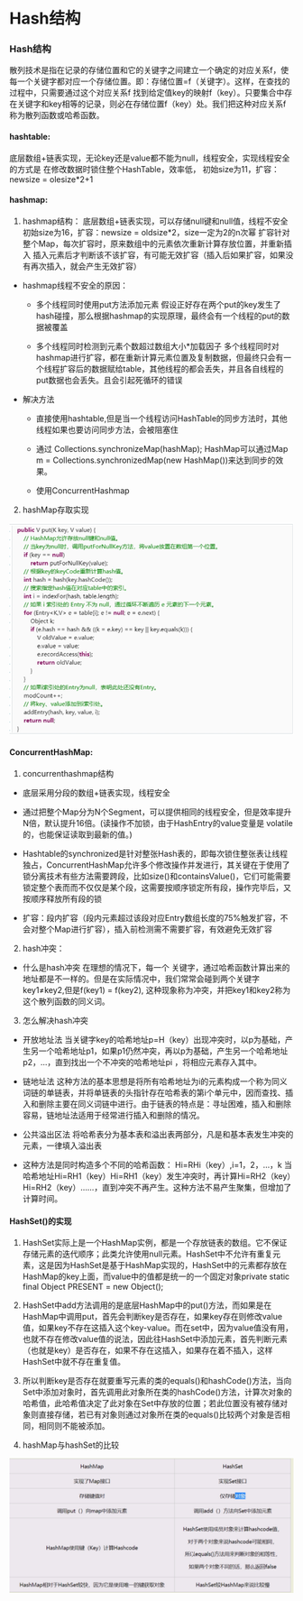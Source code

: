 # Hash结构


### Hash结构

散列技术是指在记录的存储位置和它的关键字之间建立一个确定的对应关系f，使每一个关键字都对应一个存储位置。即：存储位置=f（关键字）。这样，在查找的过程中，只需要通过这个对应关系f 找到给定值key的映射f（key）。只要集合中存在关键字和key相等的记录，则必在存储位置f（key）处。我们把这种对应关系f 称为散列函数或哈希函数。

####  hashtable:
底层数组+链表实现，无论key还是value都不能为null，线程安全，实现线程安全的方式是 在修改数据时锁住整个HashTable，效率低，
初始size为11，扩容：newsize = olesize*2+1

#### hashmap:
1. hashmap结构：
底层数组+链表实现，可以存储null键和null值，线程不安全
初始size为16，扩容：newsize = oldsize*2，size一定为2的n次幂
扩容针对整个Map，每次扩容时，原来数组中的元素依次重新计算存放位置，并重新插入
插入元素后才判断该不该扩容，有可能无效扩容（插入后如果扩容，如果没有再次插入，就会产生无效扩容）

  - hashmap线程不安全的原因：
     + 多个线程同时使用put方法添加元素
     假设正好存在两个put的key发生了hash碰撞，那么根据hashmap的实现原理，最终会有一个线程的put的数据被覆盖
  
      +  多个线程同时检测到元素个数超过数组大小*加载因子
多个线程同时对hashmap进行扩容，都在重新计算元素位置及复制数据，但最终只会有一个线程扩容后的数据赋给table，其他线程的都会丢失，并且各自线程的put数据也会丢失。且会引起死循环的错误

  - 解决方法
     + 直接使用hashtable,但是当一个线程访问HashTable的同步方法时，其他线程如果也要访问同步方法，会被阻塞住

    + 通过 Collections.synchronizeMap(hashMap);
HashMap可以通过Map m = Collections.synchronizedMap(new HashMap())来达到同步的效果。

    + 使用ConcurrentHashmap

2. hashMap存取实现

![hashMap存取实现](https://raw.githubusercontent.com/FuLaMeiEr/java-learn-md/master/report/picture/wps1.jpeg
)


#### ConcurrentHashMap:
1. concurrenthashmap结构
 - 底层采用分段的数组+链表实现，线程安全
 - 通过把整个Map分为N个Segment，可以提供相同的线程安全，但是效率提升N倍，默认提升16倍。(读操作不加锁，由于HashEntry的value变量是 volatile的，也能保证读取到最新的值。)
 - Hashtable的synchronized是针对整张Hash表的，即每次锁住整张表让线程独占，ConcurrentHashMap允许多个修改操作并发进行，其关键在于使用了锁分离技术有些方法需要跨段，比如size()和containsValue()，它们可能需要锁定整个表而而不仅仅是某个段，这需要按顺序锁定所有段，操作完毕后，又按顺序释放所有段的锁

 - 扩容：段内扩容（段内元素超过该段对应Entry数组长度的75%触发扩容，不会对整个Map进行扩容），插入前检测需不需要扩容，有效避免无效扩容

2. hash冲突：
 - 什么是hash冲突
在理想的情况下，每一个 关键字，通过哈希函数计算出来的地址都是不一样的。但是在实际情况中，我们常常会碰到两个关键字key1≠key2,但是f(key1) = f(key2), 这种现象称为冲突，并把key1和key2称为这个散列函数的同义词。

3. 怎么解决hash冲突

 - 开放地址法
当关键字key的哈希地址p=H（key）出现冲突时，以p为基础，产生另一个哈希地址p1，如果p1仍然冲突，再以p为基础，产生另一个哈希地址p2，…，直到找出一个不冲突的哈希地址pi ，将相应元素存入其中。

 - 链地址法
这种方法的基本思想是将所有哈希地址为i的元素构成一个称为同义词链的单链表，并将单链表的头指针存在哈希表的第i个单元中，因而查找、插入和删除主要在同义词链中进行。由于链表的特点是：寻址困难，插入和删除容易，链地址法适用于经常进行插入和删除的情况。

 - 公共溢出区法
将哈希表分为基本表和溢出表两部分，凡是和基本表发生冲突的元素，一律填入溢出表

 - 这种方法是同时构造多个不同的哈希函数：
Hi=RHi（key）,i=1，2，…，k
当哈希地址Hi=RH1（key）Hi=RH1（key）发生冲突时，再计算Hi=RH2（key）Hi=RH2（key）……，直到冲突不再产生。这种方法不易产生聚集，但增加了计算时间。

#### HashSet()的实现

1. HashSet实际上是一个HashMap实例，都是一个存放链表的数组。它不保证存储元素的迭代顺序；此类允许使用null元素。HashSet中不允许有重复元素，这是因为HashSet是基于HashMap实现的，HashSet中的元素都存放在HashMap的key上面，而value中的值都是统一的一个固定对象private static final Object PRESENT = new Object();

2. HashSet中add方法调用的是底层HashMap中的put()方法，而如果是在HashMap中调用put，首先会判断key是否存在，如果key存在则修改value值，如果key不存在这插入这个key-value。而在set中，因为value值没有用，也就不存在修改value值的说法，因此往HashSet中添加元素，首先判断元素（也就是key）是否存在，如果不存在这插入，如果存在着不插入，这样HashSet中就不存在重复值。

 3. 所以判断key是否存在就要重写元素的类的equals()和hashCode()方法，当向Set中添加对象时，首先调用此对象所在类的hashCode()方法，计算次对象的哈希值，此哈希值决定了此对象在Set中存放的位置；若此位置没有被存储对象则直接存储，若已有对象则通过对象所在类的equals()比较两个对象是否相同，相同则不能被添加。

4. hashMap与hashSet的比较

![hashMap与hashSet的比较](https://raw.githubusercontent.com/FuLaMeiEr/java-learn-md/master/report/picture/wps2.jpeg
)
